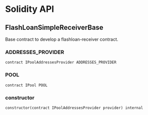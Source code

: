 # Solidity API

## FlashLoanSimpleReceiverBase

Base contract to develop a flashloan-receiver contract.

### ADDRESSES_PROVIDER

```solidity
contract IPoolAddressesProvider ADDRESSES_PROVIDER
```

### POOL

```solidity
contract IPool POOL
```

### constructor

```solidity
constructor(contract IPoolAddressesProvider provider) internal
```

